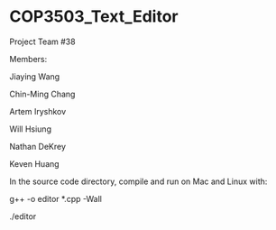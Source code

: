 # COP3503_Text_Editor

Project Team #38

Members:

Jiaying Wang

Chin-Ming Chang

Artem Iryshkov

Will Hsiung

Nathan DeKrey

Keven Huang


In the source code directory, compile and run on Mac and Linux with:

g++ -o editor *.cpp -Wall

./editor
